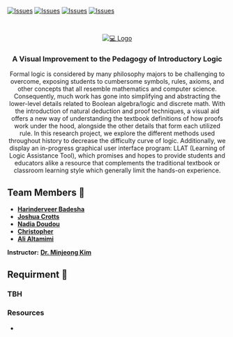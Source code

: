 [![Issues](https://img.shields.io/github/contributors/JoshuaCrotts/CSC-490-Capstone-Project?style=flat-square)](https://github.com/JoshuaCrotts/CSC-490-Capstone-Project/graphs/contributors)
[![Issues](https://img.shields.io/github/issues/JoshuaCrotts/CSC-490-Capstone-Project.svg?style=flat-square)](https://github.com/JoshuaCrotts/CSC-490-Capstone-Project/issues)
[![Issues](https://img.shields.io/github/license/JoshuaCrotts/CSC-490-Capstone-Project?style=flat-square)](https://github.com/JoshuaCrotts/CSC-490-Capstone-Project/blob/master/LICENSE)
[![Issues](https://img.shields.io/github/downloads/JoshuaCrotts/CSC-490-Capstone-Project/total?logo=download&style=flat-square)](https://github.com/JoshuaCrotts/CSC-490-Capstone-Project/)


<!-- PROJECT LOGO -->
<br />
<p align="center">
  <a href="https://github.com/JoshuaCrotts/CSC-490-Capstone-Project">
    <img src="https://www.kopykitab.com/blog/wp-content/uploads/2018/11/comp.-sci.png" alt="💻 Logo">
  </a>

  <h3 align="center">A Visual Improvement to the Pedagogy of Introductory Logic</h3>

  <p align="center">
    Formal logic is considered by many philosophy majors to be challenging to overcome, exposing students to cumbersome symbols, rules, axioms, and other concepts that all resemble mathematics and computer science. Consequently, much work has gone into simplifying and abstracting the lower-level details related to Boolean algebra/logic and discrete math. With the introduction of natural deduction and proof techniques, a visual aid offers a new way of understanding the textbook definitions of how proofs work under the hood, alongside the other details that form each utilized rule. In this research project, we explore the different methods used throughout history to decrease the
difficulty curve of logic. Additionally, we display an in-progress graphical user interface program: LLAT (Learning of Logic Assistance Tool), which promises and hopes to provide students and educators alike a resource that complements the traditional textbook or classroom learning style which generally limit the hands-on experience.
  </p>
</p>

## Team Members 📣

- [**Harinderveer Badesha**](https://github.com/HarinB4)
- [**Joshua Crotts**](https://github.com/JoshuaCrotts)
- [**Nadia Doudou**](https://github.com/diatt17)
- [**Christopher**](https://github.com/ccbrantley)
- [**Ali Altamimi**](https://github.com/CodingTheories)


**Instructor:** [**Dr. Minjeong Kim**](https://sites.google.com/view/minjeongkim)

## Requirment 📜
### TBH
### Resources
- 
